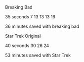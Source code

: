 Breaking Bad

35 seconds 
7
13
13
13
16

36 minutes saved with breaking bad


Star Trek Original 

40 seconds
30
26
24

53 minutes saved with Star Trek  


